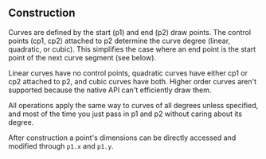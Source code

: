 ## Construction
Curves are defined by the start (p1) and end (p2) draw points.
The control points (cp1, cp2) attached to p2 determine the curve
degree (linear, quadratic, or cubic). 
This simplifies the case where an end point is the start point of the next curve segment
(see below).

Linear curves have no control points, quadratic curves have either cp1 or cp2
attached to p2, and cubic curves have both. Higher order curves aren't supported
because the native API can't efficiently draw them.

All operations apply the same way to curves of all degrees unless specified, and most of
the time you just pass in p1 and p2 without caring about its degree.

After construction a point's dimensions can be directly accessed and modified through
`p1.x` and `p1.y`. 
